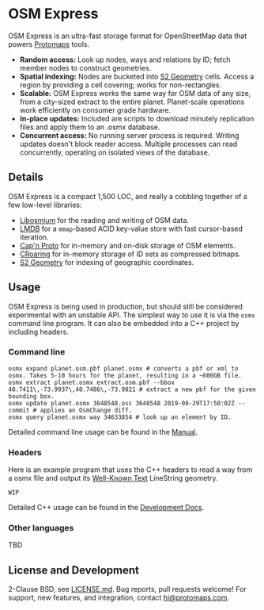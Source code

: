 # OSM Express

OSM Express is an ultra-fast storage format for OpenStreetMap data that powers [Protomaps](https://protomaps.com) tools.

* **Random access:** Look up nodes, ways and relations by ID; fetch member nodes to construct geometries.
* **Spatial indexing:** Nodes are bucketed into [S2 Geometry](http://s2geometry.io) cells. Access a region by providing a cell covering; works for non-rectangles.
* **Scalable:** OSM Express works the same way for OSM data of any size, from a city-sized extract to the entire planet. Planet-scale operations work efficiently on consumer grade hardware.
* **In-place updates:** Included are scripts to download minutely replication files and apply them to an .osmx database.
* **Concurrent access:** No running server process is required. Writing updates doesn't block reader access. Multiple processes can read concurrently, operating on isolated views of the database.

## Details

OSM Express is a compact 1,500 LOC, and really a cobbling together of a few low-level libraries:

* [Libosmium](https://osmcode.org/libosmium/index.html) for the reading and writing of OSM data.
* [LMDB](https://symas.com/lmdb) for a `mmap`-based ACID key-value store with fast cursor-based iteration.
* [Cap'n Proto](https://capnproto.org) for in-memory and on-disk storage of OSM elements.
* [CRoaring](https://roaringbitmap.org) for in-memory storage of ID sets as compressed bitmaps.
* [S2 Geometry](http://s2geometry.io) for indexing of geographic coordinates.

## Usage

OSM Express is being used in production, but should still be considered experimental with an unstable API. The simplest way to use it is via the `osmx` command line program. It can also be embedded into a C++ project by including headers.

### Command line

```
osmx expand planet.osm.pbf planet.osmx # converts a pbf or xml to osmx. Takes 5-10 hours for the planet, resulting in a ~600GB file.
osmx extract planet.osmx extract.osm.pbf --bbox 40.7411\,-73.9937\,40.7486\,-73.9821 # extract a new pbf for the given bounding box.
osmx update planet.osmx 3648548.osc 3648548 2019-08-29T17:50:02Z --commit # applies an OsmChange diff.
osmx query planet.osmx way 34633854 # look up an element by ID.
```

Detailed command line usage can be found in the [Manual]().

### Headers

Here is an example program that uses the C++ headers to read a way from a osmx file and output its [Well-Known Text](https://en.wikipedia.org/wiki/Well-known_text_representation_of_geometry) LineString geometry.

```
WIP
```

Detailed C++ usage can be found in the [Development Docs]().

### Other languages

TBD

## License and Development

2-Clause BSD, see [LICENSE.md](LICENSE.md). Bug reports, pull requests welcome! For support, new features, and integration, contact [hi@protomaps.com](mailto:hi@protomaps.com).

